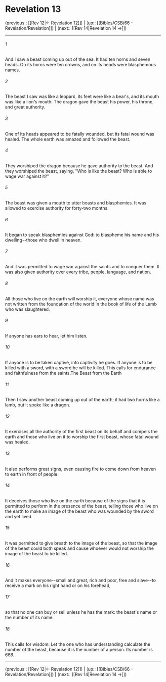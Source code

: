 # Revelation 13

(previous:: [[Rev 12|← Revelation 12]]) | (up:: [[Bibles/CSB/66 - Revelation/Revelation]]) | (next:: [[Rev 14|Revelation 14 →]])

***


###### 1 
And I saw a beast coming up out of the sea. It had ten horns and seven heads. On its horns were ten crowns, and on its heads were blasphemous names. 

###### 2 
The beast I saw was like a leopard, its feet were like a bear's, and its mouth was like a lion's mouth. The dragon gave the beast his power, his throne, and great authority. 

###### 3 
One of its heads appeared to be fatally wounded, but its fatal wound was healed. The whole earth was amazed and followed the beast. 

###### 4 
They worshiped the dragon because he gave authority to the beast. And they worshiped the beast, saying, "Who is like the beast? Who is able to wage war against it?" 

###### 5 
The beast was given a mouth to utter boasts and blasphemies. It was allowed to exercise authority for forty-two months. 

###### 6 
It began to speak blasphemies against God: to blaspheme his name and his dwelling--those who dwell in heaven. 

###### 7 
And it was permitted to wage war against the saints and to conquer them. It was also given authority over every tribe, people, language, and nation. 

###### 8 
All those who live on the earth will worship it, everyone whose name was not written from the foundation of the world in the book of life of the Lamb who was slaughtered. 

###### 9 
If anyone has ears to hear, let him listen. 

###### 10 
If anyone is to be taken captive, into captivity he goes. If anyone is to be killed with a sword, with a sword he will be killed. This calls for endurance and faithfulness from the saints.The Beast from the Earth 

###### 11 
Then I saw another beast coming up out of the earth; it had two horns like a lamb, but it spoke like a dragon. 

###### 12 
It exercises all the authority of the first beast on its behalf and compels the earth and those who live on it to worship the first beast, whose fatal wound was healed. 

###### 13 
It also performs great signs, even causing fire to come down from heaven to earth in front of people. 

###### 14 
It deceives those who live on the earth because of the signs that it is permitted to perform in the presence of the beast, telling those who live on the earth to make an image of the beast who was wounded by the sword and yet lived. 

###### 15 
It was permitted to give breath to the image of the beast, so that the image of the beast could both speak and cause whoever would not worship the image of the beast to be killed. 

###### 16 
And it makes everyone--small and great, rich and poor, free and slave--to receive a mark on his right hand or on his forehead, 

###### 17 
so that no one can buy or sell unless he has the mark: the beast's name or the number of its name. 

###### 18 
This calls for wisdom: Let the one who has understanding calculate the number of the beast, because it is the number of a person. Its number is 666.

***

(previous:: [[Rev 12|← Revelation 12]]) | (up:: [[Bibles/CSB/66 - Revelation/Revelation]]) | (next:: [[Rev 14|Revelation 14 →]])
